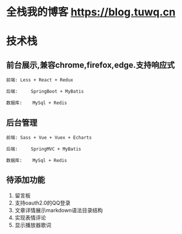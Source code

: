 # 全栈我的博客 https://blog.tuwq.cn
# 技术栈
## 前台展示,兼容chrome,firefox,edge.支持响应式
	前端:	Less + React + Redux
	
	后端: 	SpringBoot + MyBatis
	
	数据库:	MySql + Redis

## 后台管理
	前端:	Sass + Vue + Vuex + Echarts
	
	后端: 	SpringMVC + MyBatis 
	
	数据库:	MySql + Redis

## 待添加功能
1. 留言板
2. 支持oauth2.0的QQ登录
3. 文章详情展示markdown语法目录结构
4. 实现表情评论
5. 显示播放器歌词

